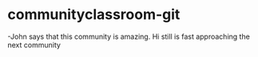 # communityclassroom-git

-John says that this community is amazing.
Hi still is fast approaching the next community

